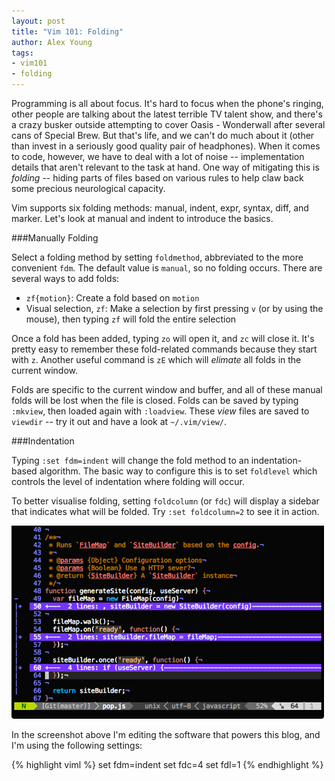 ```yaml
---
layout: post
title: "Vim 101: Folding"
author: Alex Young
tags:
- vim101
- folding
---
```


Programming is all about focus.  It's hard to focus when the phone's ringing, other people are talking about the latest terrible TV talent show, and there's a crazy busker outside attempting to cover Oasis - Wonderwall after several cans of Special Brew.  But that's life, and we can't do much about it (other than invest in a seriously good quality pair of headphones).  When it comes to code, however, we have to deal with a lot of noise -- implementation details that aren't relevant to the task at hand.  One way of mitigating this is _folding_ -- hiding parts of files based on various rules to help claw back some precious neurological capacity.

Vim supports six folding methods: manual, indent, expr, syntax, diff, and marker.  Let's look at manual and indent to introduce the basics.

###Manually Folding

Select a folding method by setting `foldmethod`, abbreviated to the more convenient `fdm`.  The default value is `manual`, so no folding occurs.  There are several ways to add folds:

* `zf{motion}`: Create a fold based on `motion`
* Visual selection, `zf`: Make a selection by first pressing `v` (or by using the mouse), then typing `zf` will fold the entire selection

Once a fold has been added, typing `zo` will open it, and `zc` will close it.  It's pretty easy to remember these fold-related commands because they start with `z`.  Another useful command is `zE` which will _elimate_ all folds in the current window.

Folds are specific to the current window and buffer, and all of these manual folds will be lost when the file is closed.  Folds can be saved by typing `:mkview`, then loaded again with `:loadview`.  These _view_ files are saved to `viewdir` -- try it out and have a look at `~/.vim/view/`.

###Indentation

Typing `:set fdm=indent` will change the fold method to an indentation-based algorithm.  The basic way to configure this is to set `foldlevel` which controls the level of indentation where folding will occur.

To better visualise folding, setting `foldcolumn` (or `fdc`) will display a sidebar that indicates what will be folded.  Try `:set foldcolumn=2` to see it in action.

![Folding](/images/posts/foldingpop.png)

In the screenshot above I'm editing the software that powers this blog, and I'm using the following settings:

{% highlight viml %}
set fdm=indent
set fdc=4
set fdl=1
{% endhighlight %}
